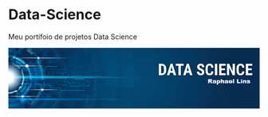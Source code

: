 # Data-Science
Meu portífoio de projetos Data Science
<p align="center">
  <img src="banner.png" >
</p>
